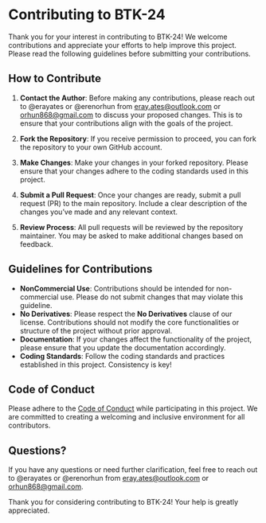 # Contributing to BTK-24

Thank you for your interest in contributing to BTK-24! We welcome contributions and appreciate your efforts to help improve this project. Please read the following guidelines before submitting your contributions.

## How to Contribute

1. **Contact the Author**: Before making any contributions, please reach out to @erayates or @erenorhun from [eray.ates@outlook.com](mailto:eray.ates@outlook.com) or [orhun868@gmail.com](mailto:orhun868@gmail.com) to discuss your proposed changes. This is to ensure that your contributions align with the goals of the project.

2. **Fork the Repository**: If you receive permission to proceed, you can fork the repository to your own GitHub account.

3. **Make Changes**: Make your changes in your forked repository. Please ensure that your changes adhere to the coding standards used in this project.

4. **Submit a Pull Request**: Once your changes are ready, submit a pull request (PR) to the main repository. Include a clear description of the changes you’ve made and any relevant context.

5. **Review Process**: All pull requests will be reviewed by the repository maintainer. You may be asked to make additional changes based on feedback.

## Guidelines for Contributions

- **NonCommercial Use**: Contributions should be intended for non-commercial use. Please do not submit changes that may violate this guideline.
- **No Derivatives**: Please respect the **No Derivatives** clause of our license. Contributions should not modify the core functionalities or structure of the project without prior approval.
- **Documentation**: If your changes affect the functionality of the project, please ensure that you update the documentation accordingly.
- **Coding Standards**: Follow the coding standards and practices established in this project. Consistency is key!

## Code of Conduct

Please adhere to the [Code of Conduct](.github/CODE_OF_CONDUCT.md) while participating in this project. We are committed to creating a welcoming and inclusive environment for all contributors.

## Questions?

If you have any questions or need further clarification, feel free to reach out to @erayates or @erenorhun from [eray.ates@outlook.com](mailto:eray.ates@outlook.com) or [orhun868@gmail.com](mailto:orhun868@gmail.com).

Thank you for considering contributing to BTK-24! Your help is greatly appreciated.

